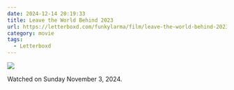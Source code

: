 ```yaml
---
date: 2024-12-14 20:19:33
title: Leave the World Behind 2023
url: https://letterboxd.com/funkylarma/film/leave-the-world-behind-2023/
category: movie
tags:
  - Letterboxd
---
```


![](https://a.ltrbxd.com/resized/film-poster/6/4/8/8/6/9/648869-leave-the-world-behind-0-600-0-900-crop.jpg?v=927d0da068)

Watched on Sunday November 3, 2024.
